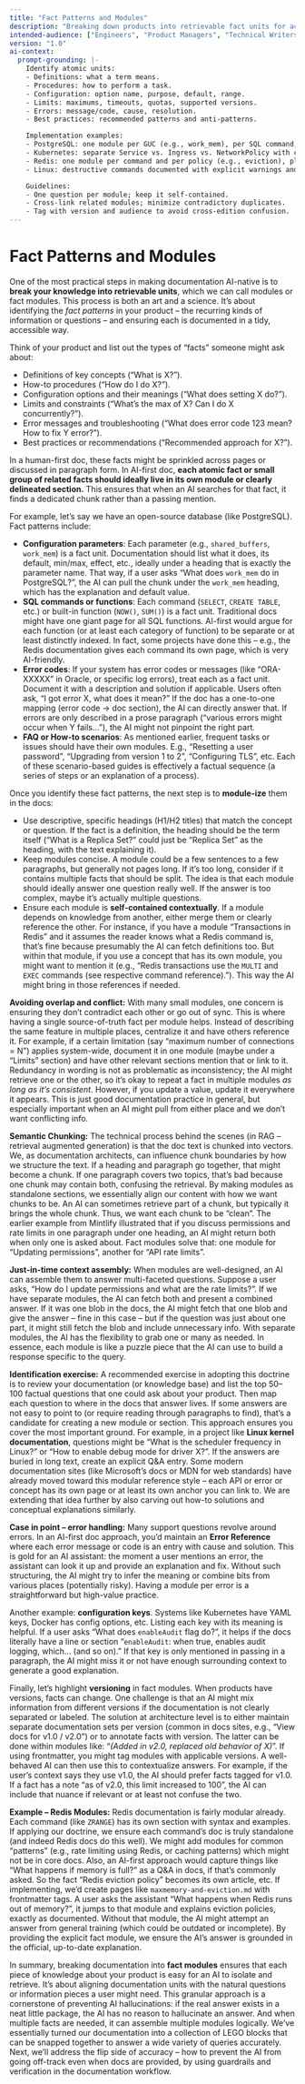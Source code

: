 ```yaml
---
title: "Fact Patterns and Modules"
description: "Breaking down products into retrievable fact units for accurate AI retrieval."
intended-audience: ["Engineers", "Product Managers", "Technical Writers", "LLM Prompt Engineers"]
version: "1.0"
ai-context:
  prompt-grounding: |-
    Identify atomic units:
    - Definitions: what a term means.
    - Procedures: how to perform a task.
    - Configuration: option name, purpose, default, range.
    - Limits: maximums, timeouts, quotas, supported versions.
    - Errors: message/code, cause, resolution.
    - Best practices: recommended patterns and anti-patterns.

    Implementation examples:
    - PostgreSQL: one module per GUC (e.g., work_mem), per SQL command, per error pattern.
    - Kubernetes: separate Service vs. Ingress vs. NetworkPolicy with clear “when to use.”
    - Redis: one module per command and per policy (e.g., eviction), plus usage patterns.
    - Linux: destructive commands documented with explicit warnings and rollback notes.

    Guidelines:
    - One question per module; keep it self-contained.
    - Cross-link related modules; minimize contradictory duplicates.
    - Tag with version and audience to avoid cross-edition confusion.
---
```


# Fact Patterns and Modules

One of the most practical steps in making documentation AI-native is to **break your knowledge into retrievable units**, which we can call modules or fact modules. This process is both an art and a science. It’s about identifying the *fact patterns* in your product – the recurring kinds of information or questions – and ensuring each is documented in a tidy, accessible way.

Think of your product and list out the types of “facts” someone might ask about:

* Definitions of key concepts (“What is X?”).
* How-to procedures (“How do I do X?”).
* Configuration options and their meanings (“What does setting X do?”).
* Limits and constraints (“What’s the max of X? Can I do X concurrently?”).
* Error messages and troubleshooting (“What does error code 123 mean? How to fix Y error?”).
* Best practices or recommendations (“Recommended approach for X?”).

In a human-first doc, these facts might be sprinkled across pages or discussed in paragraph form. In AI-first doc, **each atomic fact or small group of related facts should ideally live in its own module or clearly delineated section.** This ensures that when an AI searches for that fact, it finds a dedicated chunk rather than a passing mention.

For example, let’s say we have an open-source database (like PostgreSQL). Fact patterns include:

* **Configuration parameters**: Each parameter (e.g., `shared_buffers`, `work_mem`) is a fact unit. Documentation should list what it does, its default, min/max, effect, etc., ideally under a heading that is exactly the parameter name. That way, if a user asks “What does `work_mem` do in PostgreSQL?”, the AI can pull the chunk under the `work_mem` heading, which has the explanation and default value.
* **SQL commands or functions**: Each command (`SELECT`, `CREATE TABLE`, etc.) or built-in function (`NOW()`, `SUM()`) is a fact unit. Traditional docs might have one giant page for all SQL functions. AI-first would argue for each function (or at least each category of function) to be separate or at least distinctly indexed. In fact, some projects have done this – e.g., the Redis documentation gives each command its own page, which is very AI-friendly.
* **Error codes**: If your system has error codes or messages (like “ORA-XXXXX” in Oracle, or specific log errors), treat each as a fact unit. Document it with a description and solution if applicable. Users often ask, “I got error X, what does it mean?” If the doc has a one-to-one mapping (error code -> doc section), the AI can directly answer that. If errors are only described in a prose paragraph (“various errors might occur when Y fails…”), the AI might not pinpoint the right part.
* **FAQ or How-to scenarios**: As mentioned earlier, frequent tasks or issues should have their own modules. E.g., “Resetting a user password”, “Upgrading from version 1 to 2”, “Configuring TLS”, etc. Each of these scenario-based guides is effectively a factual sequence (a series of steps or an explanation of a process).

Once you identify these fact patterns, the next step is to **module-ize** them in the docs:

* Use descriptive, specific headings (H1/H2 titles) that match the concept or question. If the fact is a definition, the heading should be the term itself (“What is a Replica Set?” could just be “Replica Set” as the heading, with the text explaining it).
* Keep modules concise. A module could be a few sentences to a few paragraphs, but generally not pages long. If it’s too long, consider if it contains multiple facts that should be split. The idea is that each module should ideally answer one question really well. If the answer is too complex, maybe it’s actually multiple questions.
* Ensure each module is **self-contained contextually**. If a module depends on knowledge from another, either merge them or clearly reference the other. For instance, if you have a module “Transactions in Redis” and it assumes the reader knows what a Redis command is, that’s fine because presumably the AI can fetch definitions too. But within that module, if you use a concept that has its own module, you might want to mention it (e.g., “Redis transactions use the `MULTI` and `EXEC` commands (see respective command reference).”). This way the AI might bring in those references if needed.

**Avoiding overlap and conflict:** With many small modules, one concern is ensuring they don’t contradict each other or go out of sync. This is where having a single source-of-truth fact per module helps. Instead of describing the same feature in multiple places, centralize it and have others reference it. For example, if a certain limitation (say “maximum number of connections = N”) applies system-wide, document it in one module (maybe under a “Limits” section) and have other relevant sections mention that or link to it. Redundancy in wording is not as problematic as inconsistency; the AI might retrieve one or the other, so it’s okay to repeat a fact in multiple modules *as long as it’s consistent*. However, if you update a value, update it everywhere it appears. This is just good documentation practice in general, but especially important when an AI might pull from either place and we don’t want conflicting info.

**Semantic Chunking:** The technical process behind the scenes (in RAG – retrieval augmented generation) is that the doc text is chunked into vectors. We, as documentation architects, can influence chunk boundaries by how we structure the text. If a heading and paragraph go together, that might become a chunk. If one paragraph covers two topics, that’s bad because one chunk may contain both, confusing the retrieval. By making modules as standalone sections, we essentially align our content with how we want chunks to be. An AI can sometimes retrieve part of a chunk, but typically it brings the whole chunk. Thus, we want each chunk to be “clean”. The earlier example from Mintlify illustrated that if you discuss permissions and rate limits in one paragraph under one heading, an AI might return both when only one is asked about. Fact modules solve that: one module for “Updating permissions”, another for “API rate limits”.

**Just-in-time context assembly:** When modules are well-designed, an AI can assemble them to answer multi-faceted questions. Suppose a user asks, “How do I update permissions and what are the rate limits?”. If we have separate modules, the AI can fetch both and present a combined answer. If it was one blob in the docs, the AI might fetch that one blob and give the answer – fine in this case – but if the question was just about one part, it might still fetch the blob and include unnecessary info. With separate modules, the AI has the flexibility to grab one or many as needed. In essence, each module is like a puzzle piece that the AI can use to build a response specific to the query.

**Identification exercise:** A recommended exercise in adopting this doctrine is to review your documentation (or knowledge base) and list the top 50–100 factual questions that one could ask about your product. Then map each question to where in the docs that answer lives. If some answers are not easy to point to (or require reading through paragraphs to find), that’s a candidate for creating a new module or section. This approach ensures you cover the most important ground. For example, in a project like **Linux kernel documentation**, questions might be “What is the scheduler frequency in Linux?” or “How to enable debug mode for driver X?”. If the answers are buried in long text, create an explicit Q\&A entry. Some modern documentation sites (like Microsoft’s docs or MDN for web standards) have already moved toward this modular reference style – each API or error or concept has its own page or at least its own anchor you can link to. We are extending that idea further by also carving out how-to solutions and conceptual explanations similarly.

**Case in point – error handling:** Many support questions revolve around errors. In an AI-first doc approach, you’d maintain an **Error Reference** where each error message or code is an entry with cause and solution. This is gold for an AI assistant: the moment a user mentions an error, the assistant can look it up and provide an explanation and fix. Without such structuring, the AI might try to infer the meaning or combine bits from various places (potentially risky). Having a module per error is a straightforward but high-value practice.

Another example: **configuration keys**. Systems like Kubernetes have YAML keys, Docker has config options, etc. Listing each key with its meaning is helpful. If a user asks “What does `enableAudit` flag do?”, it helps if the docs literally have a line or section “`enableAudit`: when true, enables audit logging, which... (and so on).” If that key is only mentioned in passing in a paragraph, the AI might miss it or not have enough surrounding context to generate a good explanation.

Finally, let’s highlight **versioning** in fact modules. When products have versions, facts can change. One challenge is that an AI might mix information from different versions if the documentation is not clearly separated or labeled. The solution at architecture level is to either maintain separate documentation sets per version (common in docs sites, e.g., “View docs for v1.0 / v2.0”) or to annotate facts with version. The latter can be done within modules like: “*(Added in v2.0, replaced old behavior of X)*”. If using frontmatter, you might tag modules with applicable versions. A well-behaved AI can then use this to contextualize answers. For example, if the user’s context says they use v1.0, the AI should prefer facts tagged for v1.0. If a fact has a note “as of v2.0, this limit increased to 100”, the AI can include that nuance if relevant or at least not confuse the two.

**Example – Redis Modules:** Redis documentation is fairly modular already. Each command (like `ZRANGE`) has its own section with syntax and examples. If applying our doctrine, we ensure each command’s doc is truly standalone (and indeed Redis docs do this well). We might add modules for common “patterns” (e.g., rate limiting using Redis, or caching patterns) which might not be in core docs. Also, an AI-first approach would capture things like “What happens if memory is full?” as a Q\&A in docs, if that’s commonly asked. So the fact “Redis eviction policy” becomes its own article, etc. If implementing, we’d create pages like `maxmemory-and-eviction.md` with frontmatter tags. A user asks the assistant “What happens when Redis runs out of memory?”, it jumps to that module and explains eviction policies, exactly as documented. Without that module, the AI might attempt an answer from general training (which could be outdated or incomplete). By providing the explicit fact module, we ensure the AI’s answer is grounded in the official, up-to-date explanation.

In summary, breaking documentation into **fact modules** ensures that each piece of knowledge about your product is easy for an AI to isolate and retrieve. It’s about aligning documentation units with the natural questions or information pieces a user might need. This granular approach is a cornerstone of preventing AI hallucinations: if the real answer exists in a neat little package, the AI has no reason to hallucinate an answer. And when multiple facts are needed, it can assemble multiple modules logically. We’ve essentially turned our documentation into a collection of LEGO blocks that can be snapped together to answer a wide variety of queries accurately. Next, we’ll address the flip side of accuracy – how to prevent the AI from going off-track even when docs are provided, by using guardrails and verification in the documentation workflow.
